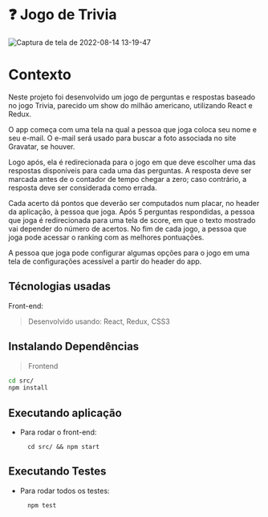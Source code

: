 # :question: Jogo de Trivia
![Captura de tela de 2022-08-14 13-19-47](https://user-images.githubusercontent.com/95245210/216848434-1c76b206-ab53-4929-913f-fde8db4bd1ec.png)

# Contexto
Neste projeto foi desenvolvido um jogo de perguntas e respostas baseado no jogo Trivia, parecido um show do milhão americano, utilizando React e Redux.

O app começa com uma tela na qual a pessoa que joga coloca seu nome e seu e-mail. O e-mail será usado para buscar a foto associada no site Gravatar, se houver.

Logo após, ela é redirecionada para o jogo em que deve escolher uma das respostas disponíveis para cada uma das perguntas. A resposta deve ser marcada antes de o contador de tempo chegar a zero; caso contrário, a resposta deve ser considerada como errada.

Cada acerto dá pontos que deverão ser computados num placar, no header da aplicação, à pessoa que joga. Após 5 perguntas respondidas, a pessoa que joga é redirecionada para uma tela de score, em que o texto mostrado vai depender do número de acertos. No fim de cada jogo, a pessoa que joga pode acessar o ranking com as melhores pontuações.

A pessoa que joga pode configurar algumas opções para o jogo em uma tela de configurações acessível a partir do header do app.



## Técnologias usadas

Front-end:
> Desenvolvido usando: React, Redux, CSS3


## Instalando Dependências

> Frontend
```bash
cd src/
npm install
``` 
## Executando aplicação

* Para rodar o front-end:

  ```
    cd src/ && npm start
  ```

## Executando Testes

* Para rodar todos os testes:

  ```
    npm test
  ```
